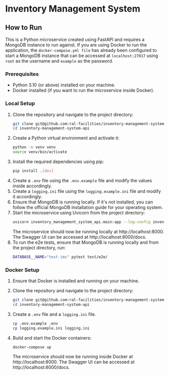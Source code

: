 # Inventory Management System

## How to Run

This is a Python microservice created using FastAPI and requires a MongoDB instance to run against. If you are using
Docker to run the application, the `docker-compose.yml file` has already been configured to start a MongoDB instance
that can be accessed at `localhost:27017` using `root` as the username and `example` as the password.

### Prerequisites

- Python 3.10 (or above) installed on your machine.
- Docker installed (if you want to run the microservice inside Docker).

### Local Setup

1. Clone the repository and navigate to the project directory:
    ```bash
    git clone git@github.com:ral-facilities/inventory-management-system-api.git
    cd inventory-management-system-api
    ```
2. Create a Python virtual environment and activate it:
    ```bash
    python -m venv venv
    source venv/bin/activate
    ```
3. Install the required dependencies using pip:
    ```bash
   pip install .[dev]
    ```
4. Create a `.env` file using the `.env.example` file and modify the values inside accordingly.
5. Create a `logging.ini` file using the `logging.example.ini` file and modify it accordingly.
6. Ensure that MongoDB is running locally. If it's not installed, you can follow the official MongoDB installation guide
   for your operating system.
7. Start the microservice using Uvicorn from the project directory:
    ```bash
   uvicorn inventory_management_system_api.main:app --log-config inventory_management_system_api/logging.ini --reload
    ```
   The microservice should now be running locally at http://localhost:8000. The Swagger UI can be accessed
   at http://localhost:8000/docs.
8. To run the e2e tests, ensure that MongoDB is running locally and from the project directory, run:
   ```bash
   DATABASE__NAME="test-ims" pytest test/e2e/
   ```

### Docker Setup

1. Ensure that Docker is installed and running on your machine.
2. Clone the repository and navigate to the project directory:
    ```bash
    git clone git@github.com:ral-facilities/inventory-management-system-api.git
    cd inventory-management-system-api
3. Create a `.env` file and a `logging.ini` file.
    ```bash
   cp .env.example .env
   cp logging.example.ini logging.ini
    ```

4. Build and start the Docker containers:
    ```bash
   docker-compose up
    ```
   The microservice should now be running inside Docker at http://localhost:8000. The Swagger UI can be accessed
   at http://localhost:8000/docs.
